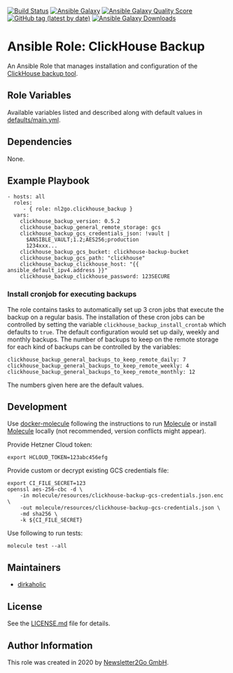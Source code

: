 [![Build Status](https://travis-ci.com/nl2go/ansible-role-clickhouse-backup.svg?branch=master)](https://travis-ci.com/nl2go/ansible-role-clickhouse-backup)
[![Ansible Galaxy](https://img.shields.io/badge/role-nl2go.clickhouse_backup-blue.svg)](https://galaxy.ansible.com/nl2go/clickhouse_backup/)
[![Ansible Galaxy Quality Score](https://img.shields.io/ansible/quality/49618)](https://galaxy.ansible.com/nl2go/clickhouse_backup/)
[![GitHub tag (latest by date)](https://img.shields.io/github/v/tag/nl2go/ansible-role-clickhouse-backup)](https://github.com/nl2go/ansible-role-clickhouse-backup/releases)
[![Ansible Galaxy Downloads](https://img.shields.io/ansible/role/d/49618.svg?color=blue)](https://galaxy.ansible.com/nl2go/clickhouse_backup/)

# Ansible Role: ClickHouse Backup

An Ansible Role that manages installation and configuration of the [ClickHouse backup tool](https://github.com/AlexAkulov/clickhouse-backup).

## Role Variables

Available variables listed and described along with default values in [defaults/main.yml](defaults/main.yml).

## Dependencies

None.

## Example Playbook

    - hosts: all
      roles:
         - { role: nl2go.clickhouse_backup }
      vars:
        clickhouse_backup_version: 0.5.2
        clickhouse_backup_general_remote_storage: gcs
        clickhouse_backup_gcs_credentials_json: !vault |
          $ANSIBLE_VAULT;1.2;AES256;production
          1234xxx...
        clickhouse_backup_gcs_bucket: clickhouse-backup-bucket
        clickhouse_backup_gcs_path: "clickhouse"
        clickhouse_backup_clickhouse_host: "{{ ansible_default_ipv4.address }}"
        clickhouse_backup_clickhouse_password: 123SECURE

### Install cronjob for executing backups

The role contains tasks to automatically set up 3 cron jobs that execute the backup on a regular basis. The installation of these cron jobs can be controlled by setting the variable `clickhouse_backup_install_crontab` which defaults to `true`. The default configuration would set up daily, weekly and monthly backups. The number of backups to keep on the remote storage for each kind of backups can be controlled by the variables:

    clickhouse_backup_general_backups_to_keep_remote_daily: 7
    clickhouse_backup_general_backups_to_keep_remote_weekly: 4
    clickhouse_backup_general_backups_to_keep_remote_monthly: 12

The numbers given here are the default values.

## Development

Use [docker-molecule](https://github.com/nl2go/docker-molecule) following the instructions to run [Molecule](https://molecule.readthedocs.io/en/stable/)
or install [Molecule](https://molecule.readthedocs.io/en/stable/) locally (not recommended, version conflicts might appear).

Provide Hetzner Cloud token:

    export HCLOUD_TOKEN=123abc456efg

Provide custom or decrypt existing GCS credentials file:

    export CI_FILE_SECRET=123
    openssl aes-256-cbc -d \
        -in molecule/resources/clickhouse-backup-gcs-credentials.json.enc \
        -out molecule/resources/clickhouse-backup-gcs-credentials.json \
        -md sha256 \
        -k ${CI_FILE_SECRET}

Use following to run tests:

    molecule test --all

## Maintainers

- [dirkaholic](https://github.com/dirkaholic)

## License

See the [LICENSE.md](LICENSE.md) file for details.

## Author Information

This role was created in 2020 by [Newsletter2Go GmbH](https://www.newsletter2go.com/).
